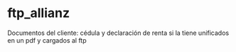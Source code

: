 # ftp_allianz
Documentos del cliente: cédula y declaración de renta si la tiene unificados en un pdf y cargados al ftp
